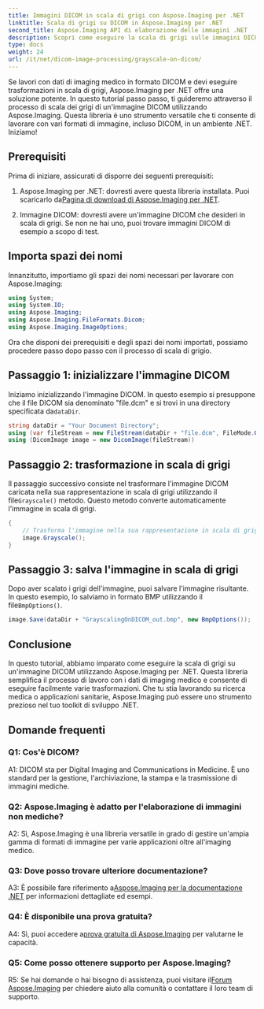 ```yaml
---
title: Immagini DICOM in scala di grigi con Aspose.Imaging per .NET
linktitle: Scala di grigi su DICOM in Aspose.Imaging per .NET
second_title: Aspose.Imaging API di elaborazione delle immagini .NET
description: Scopri come eseguire la scala di grigi sulle immagini DICOM con Aspose.Imaging per .NET, una potente libreria di elaborazione delle immagini.
type: docs
weight: 24
url: /it/net/dicom-image-processing/grayscale-on-dicom/
---
```

Se lavori con dati di imaging medico in formato DICOM e devi eseguire trasformazioni in scala di grigi, Aspose.Imaging per .NET offre una soluzione potente. In questo tutorial passo passo, ti guideremo attraverso il processo di scala dei grigi di un'immagine DICOM utilizzando Aspose.Imaging. Questa libreria è uno strumento versatile che ti consente di lavorare con vari formati di immagine, incluso DICOM, in un ambiente .NET. Iniziamo!

## Prerequisiti

Prima di iniziare, assicurati di disporre dei seguenti prerequisiti:

1.  Aspose.Imaging per .NET: dovresti avere questa libreria installata. Puoi scaricarlo da[Pagina di download di Aspose.Imaging per .NET](https://releases.aspose.com/imaging/net/).

2. Immagine DICOM: dovresti avere un'immagine DICOM che desideri in scala di grigi. Se non ne hai uno, puoi trovare immagini DICOM di esempio a scopo di test.

## Importa spazi dei nomi

Innanzitutto, importiamo gli spazi dei nomi necessari per lavorare con Aspose.Imaging:

```csharp
using System;
using System.IO;
using Aspose.Imaging;
using Aspose.Imaging.FileFormats.Dicom;
using Aspose.Imaging.ImageOptions;
```

Ora che disponi dei prerequisiti e degli spazi dei nomi importati, possiamo procedere passo dopo passo con il processo di scala di grigio.

## Passaggio 1: inizializzare l'immagine DICOM

 Iniziamo inizializzando l'immagine DICOM. In questo esempio si presuppone che il file DICOM sia denominato "file.dcm" e si trovi in una directory specificata da`dataDir`.

```csharp
string dataDir = "Your Document Directory";
using (var fileStream = new FileStream(dataDir + "file.dcm", FileMode.Open, FileAccess.Read))
using (DicomImage image = new DicomImage(fileStream))
```

## Passaggio 2: trasformazione in scala di grigi

 Il passaggio successivo consiste nel trasformare l'immagine DICOM caricata nella sua rappresentazione in scala di grigi utilizzando il file`Grayscale()` metodo. Questo metodo converte automaticamente l'immagine in scala di grigi.

```csharp
{
    // Trasforma l'immagine nella sua rappresentazione in scala di grigi
    image.Grayscale();
}
```

## Passaggio 3: salva l'immagine in scala di grigi

 Dopo aver scalato i grigi dell'immagine, puoi salvare l'immagine risultante. In questo esempio, lo salviamo in formato BMP utilizzando il file`BmpOptions()`.

```csharp
image.Save(dataDir + "GrayscalingOnDICOM_out.bmp", new BmpOptions());
```

## Conclusione

In questo tutorial, abbiamo imparato come eseguire la scala di grigi su un'immagine DICOM utilizzando Aspose.Imaging per .NET. Questa libreria semplifica il processo di lavoro con i dati di imaging medico e consente di eseguire facilmente varie trasformazioni. Che tu stia lavorando su ricerca medica o applicazioni sanitarie, Aspose.Imaging può essere uno strumento prezioso nel tuo toolkit di sviluppo .NET.

## Domande frequenti

### Q1: Cos'è DICOM?

A1: DICOM sta per Digital Imaging and Communications in Medicine. È uno standard per la gestione, l'archiviazione, la stampa e la trasmissione di immagini mediche.

### Q2: Aspose.Imaging è adatto per l'elaborazione di immagini non mediche?

A2: Sì, Aspose.Imaging è una libreria versatile in grado di gestire un'ampia gamma di formati di immagine per varie applicazioni oltre all'imaging medico.

### Q3: Dove posso trovare ulteriore documentazione?

 A3: È possibile fare riferimento a[Aspose.Imaging per la documentazione .NET](https://reference.aspose.com/imaging/net/) per informazioni dettagliate ed esempi.

### Q4: È disponibile una prova gratuita?

 A4: Sì, puoi accedere a[prova gratuita di Aspose.Imaging](https://releases.aspose.com/) per valutarne le capacità.

### Q5: Come posso ottenere supporto per Aspose.Imaging?

 R5: Se hai domande o hai bisogno di assistenza, puoi visitare il[Forum Aspose.Imaging](https://forum.aspose.com/) per chiedere aiuto alla comunità o contattare il loro team di supporto.
